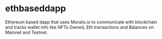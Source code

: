 # ethbaseddapp
Ethereum based dapp that uses Moralis.io to communicate with blockchain and tracks wallet info like NFTs Owned, Eth transactions and Balances on Mainnet and Testnet.

